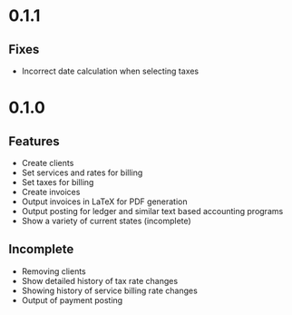 # 0.1.1

## Fixes

- Incorrect date calculation when selecting taxes

# 0.1.0

## Features

- Create clients
- Set services and rates for billing
- Set taxes for billing
- Create invoices
- Output invoices in LaTeX for PDF generation
- Output posting for ledger and similar text based accounting programs
- Show a variety of current states (incomplete)

## Incomplete

- Removing clients
- Show detailed history of tax rate changes
- Showing history of service billing rate changes
- Output of payment posting
